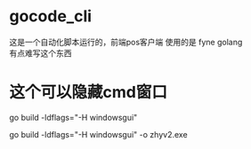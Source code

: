 # gocode_cli

这是一个自动化脚本运行的，前端pos客户端
使用的是 fyne  golang  
有点难写这个东西

# 这个可以隐藏cmd窗口
go build -ldflags="-H windowsgui"

go build -ldflags="-H windowsgui" -o zhyv2.exe